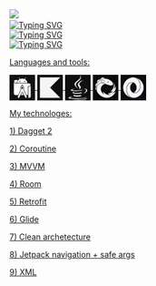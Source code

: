 <img src="https://i.pinimg.com/originals/d7/c7/3e/d7c73e641ddeeabc221442d4f12914f3.gif" height="430"/>
<div align="left" style="margin-bottom: 0;">
  <a href="https://git.io/typing-svg" style="margin-bottom: 0;">
    <img src="https://readme-typing-svg.herokuapp.com?font=Fira+Code&size=30&pause=10000000000000000&color=2CC02C&random=false&width=435&lines=Android+developer" alt="Typing SVG" />
  </a>
</div>
<div align="left" style="margin-top: 50;">
  <a href="https://git.io/typing-svg" style="margin-bottom: 0;">
    <img src="https://readme-typing-svg.herokuapp.com?font=Fira+Code&size=24&pause=100000000000&color=FAFDFE&random=false&width=800&lines=I+am+a+student+and+android+developer"alt="Typing SVG"/>
  </a>
</div>
<div>
  <a href="https://git.io/typing-svg" style="margin-bottom: 0;">
    <img src="https://readme-typing-svg.herokuapp.com?font=Fira+Code&size=24&pause=100000000000&color=FAFDFE&random=false&width=800&lines=My+technology+stack:"alt="Typing SVG"/>
</div>

<p >Languages and tools:</p>
<p>
  <img align="center" src="icons/android_studio.svg" height="45" width="45" />
  <img align="center" src="icons/kotlin.svg" height="45" width="45" />
  <img align="center" src="icons/java.svg" height="45" width="45" />
  <img align="center" src="icons/rx.svg" height="45" width="45" />
  <img align="center" src="icons/json.svg" height="45" width="45" />
</p>
<p>My technologes:</p>
<p>1) Dagget 2</p>
<p>2) Coroutine</p>
<p>3) MVVM</p>
<p>4) Room</p>
<p>5) Retrofit</p>
<p>6) Glide</p>
<p>7) Clean archetecture</p>
<p>8) Jetpack navigation + safe args</p>
<p>9) XML</p>
